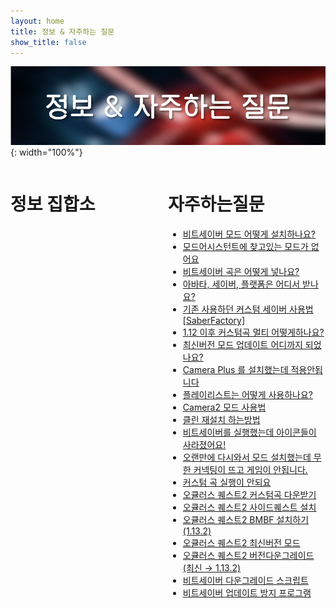 ```yaml
---
layout: home
title: 정보 & 자주하는 질문
show_title: false
---
```



![](./img/information.png){: width="100%"}


<div style="width:50%; float:left;" markdown="1">

# 정보 집합소

</div>

<div style="width:50%; float:left;" markdown="1">

# 자주하는질문

- [비트세이버 모드 어떻게 설치하나요?](/2021/06/14/how-to-install-mode.html)
- [모드어시스턴트에 찾고있는 모드가 없어요](/2021/06/14/cannot-find-mod-in-modas.html)
- [비트세이버 곡은 어떻게 넣나요?](/2021/06/17/how-to-put-song.html)
- [아바타, 세이버, 플랫폼은 어디서 받나요?](/2021/06/17/how-to-get-avatar-saber-platform.html)
- [기존 사용하던 커스텀 세이버 사용법 [SaberFactory]](/2021/06/17/how-to-use-original-custom-saber.html)
- [1.12 이후 커스텀곡 멀티 어떻게하나요?](/2021/06/17/how-to-multi-after-1-12.html)
- [최신버전 모드 업데이트 어디까지 되었나요?](/2021/06/17/how-long-latest-mode-updates.html)
- [Camera Plus 를 설치했는데 적용안됩니다](/2021/06/18/camera-plus-not-applied.html)
- [플레이리스트는 어떻게 사용하나요?](/2021/06/26/how-to-use-playlist.html)
- [Camera2 모드 사용법](/2021/06/26/camera2-mod-usage.html)
- [클린 재설치 하는방법](/2021/06/26/how-to-clean-reinstall.html)
- [비트세이버를 실행했는데 아이콘들이 사라졌어요!](/2021/06/26/icon-deleted-while-executing-beatsaber.html)
- [오랜만에 다시와서 모드 설치했는데 무한 커넥팅이 뜨고 게임이 안됩니다.](/2021/06/26/infinite-connecting-during-modding.html)
- [커스텀 곡 실행이 안되요](/2021/06/27/custom-song-not-working.html)
- [오큘러스 퀘스트2 커스텀곡 다운받기](/2021/06/27/oculus-quest2-custom-song-download.html)
- [오큘러스 퀘스트2 사이드퀘스트 설치](/2021/06/27/oculus-quest2-sidequest.html)
- [오큘러스 퀘스트2 BMBF 설치하기 (1.13.2)](/2021/06/27/oculus-quest2-bmbf-install.html)
- [오큘러스 퀘스트2 최신버전 모드](/2021/07/03/oculus-quest2-latest-mod.html)
- [오큘러스 퀘스트2 버전다운그레이드 (최신 → 1.13.2)](/2021/07/03/oculus-quest2-version-downgrade.html)
- [비트세이버 다운그레이드 스크립트](/2021/07/03/beatsaber-downgrade-script.html)
- [비트세이버 업데이트 방지 프로그램](/2021/07/03/beatsaber-update-shield.html)

</div>
